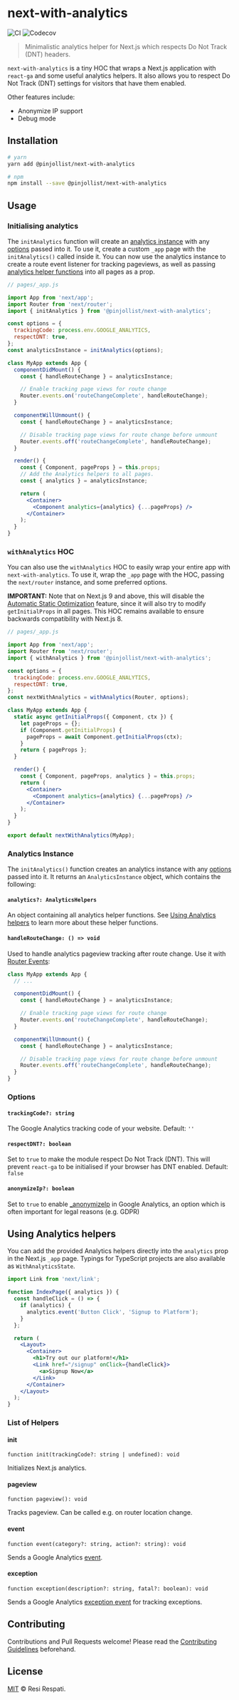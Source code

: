 # next-with-analytics

![CI](https://github.com/commonlabs-id/next-with-analytics/workflows/CI/badge.svg)
![Codecov](https://img.shields.io/codecov/c/gh/commonlabs-id/next-with-analytics.svg)

> Minimalistic analytics helper for Next.js which respects Do Not Track (DNT) headers.

`next-with-analytics` is a tiny HOC that wraps a Next.js application with `react-ga` and some useful analytics helpers. It also allows you to respect Do Not Track (DNT) settings for visitors that have them enabled.

Other features include:

- Anonymize IP support
- Debug mode

## Installation

```bash
# yarn
yarn add @pinjollist/next-with-analytics

# npm
npm install --save @pinjollist/next-with-analytics
```

## Usage

### Initialising analytics

The `initAnalytics` function will create an [analytics instance](#analytics-instance) with any [options](#options) passed into it. To use it, create a custom `_app` page with the `initAnalytics()` called inside it. You can now use the analytics instance to create a route event listener for tracking pageviews, as well as passing [analytics helper functions](#using-analytics-helpers) into all pages as a prop.

```jsx
// pages/_app.js

import App from 'next/app';
import Router from 'next/router';
import { initAnalytics } from '@pinjollist/next-with-analytics';

const options = {
  trackingCode: process.env.GOOGLE_ANALYTICS,
  respectDNT: true,
};
const analyticsInstance = initAnalytics(options);

class MyApp extends App {
  componentDidMount() {
    const { handleRouteChange } = analyticsInstance;

    // Enable tracking page views for route change
    Router.events.on('routeChangeComplete', handleRouteChange);
  }

  componentWillUnmount() {
    const { handleRouteChange } = analyticsInstance;

    // Disable tracking page views for route change before unmount
    Router.events.off('routeChangeComplete', handleRouteChange);
  }

  render() {
    const { Component, pageProps } = this.props;
    // Add the Analytics helpers to all pages.
    const { analytics } = analyticsInstance;

    return (
      <Container>
        <Component analytics={analytics} {...pageProps} />
      </Container>
    );
  }
}
```

### `withAnalytics` HOC

You can also use the `withAnalytics` HOC to easily wrap your entire app with `next-with-analytics`. To use it, wrap the `_app` page with the HOC, passing the `next/router` instance, and some preferred options.

**IMPORTANT:** Note that on Next.js 9 and above, this will disable the [Automatic Static Optimization](https://nextjs.org/docs#automatic-prerendering) feature, since it will also try to modify `getInitialProps` in all pages. This HOC remains available to ensure backwards compatibility with Next.js 8.

```jsx
// pages/_app.js

import App from 'next/app';
import Router from 'next/router';
import { withAnalytics } from '@pinjollist/next-with-analytics';

const options = {
  trackingCode: process.env.GOOGLE_ANALYTICS,
  respectDNT: true,
};
const nextWithAnalytics = withAnalytics(Router, options);

class MyApp extends App {
  static async getInitialProps({ Component, ctx }) {
    let pageProps = {};
    if (Component.getInitialProps) {
      pageProps = await Component.getInitialProps(ctx);
    }
    return { pageProps };
  }

  render() {
    const { Component, pageProps, analytics } = this.props;
    return (
      <Container>
        <Component analytics={analytics} {...pageProps} />
      </Container>
    );
  }
}

export default nextWithAnalytics(MyApp);
```

### Analytics Instance

The `initAnalytics()` function creates an analytics instance with any [options](#options) passed into it. It returns an `AnalyticsInstance` object, which contains the following:

#### `analytics?: AnalyticsHelpers`

An object containing all analytics helper functions. See [Using Analytics helpers](#using-analytics-helpers) to learn more about these helper functions.

#### `handleRouteChange: () => void`

Used to handle analytics pageview tracking after route change. Use it with [Router Events](https://nextjs.org/docs#router-events):

```jsx
class MyApp extends App {
  // ...

  componentDidMount() {
    const { handleRouteChange } = analyticsInstance;

    // Enable tracking page views for route change
    Router.events.on('routeChangeComplete', handleRouteChange);
  }

  componentWillUnmount() {
    const { handleRouteChange } = analyticsInstance;

    // Disable tracking page views for route change before unmount
    Router.events.off('routeChangeComplete', handleRouteChange);
  }
}
```

### Options

#### `trackingCode?: string`

The Google Analytics tracking code of your website. Default: `''`

#### `respectDNT?: boolean`

Set to `true` to make the module respect Do Not Track (DNT). This will prevent `react-ga` to be initialised if your browser has DNT enabled. Default: `false`

#### `anonymizeIp?: boolean`

Set to `true` to enable [\_anonymizeIp](https://support.google.com/analytics/answer/2763052) in Google Analytics, an option which is often important for legal reasons (e.g. GDPR)

## Using Analytics helpers

You can add the provided Analytics helpers directly into the `analytics` prop in the Next.js `_app` page. Typings for TypeScript projects are also available as `WithAnalyticsState`.

```jsx
import Link from 'next/link';

function IndexPage({ analytics }) {
  const handleClick = () => {
    if (analytics) {
      analytics.event('Button Click', 'Signup to Platform');
    }
  };

  return (
    <Layout>
      <Container>
        <h1>Try out our platform!</h1>
        <Link href="/signup" onClick={handleClick}>
          <a>Signup Now</a>
        </Link>
      </Container>
    </Layout>
  );
}
```

### List of Helpers

#### init

`function init(trackingCode?: string | undefined): void`

Initializes Next.js analytics.

#### pageview

`function pageview(): void`

Tracks pageview. Can be called e.g. on router location change.

#### event

`function event(category?: string, action?: string): void`

Sends a Google Analytics [event](https://developers.google.com/analytics/devguides/collection/analyticsjs/events).

#### exception

`function exception(description?: string, fatal?: boolean): void`

Sends a Google Analytics [exception event](https://developers.google.com/analytics/devguides/collection/analyticsjs/exceptions) for tracking exceptions.

## Contributing

Contributions and Pull Requests welcome! Please read the [Contributing Guidelines](CONTRIBUTING.md) beforehand.

## License

[MIT](LICENSE) &copy; Resi Respati.
